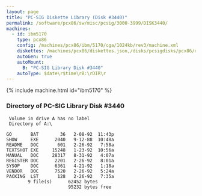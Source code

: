 ```yaml
---
layout: page
title: "PC-SIG Diskette Library (Disk #3440)"
permalink: /software/pcx86/sw/misc/pcsig/3000-3999/DISK3440/
machines:
  - id: ibm5170
    type: pcx86
    config: /machines/pcx86/ibm/5170/cga/1024kb/rev3/machine.xml
    diskettes: /machines/pcx86/diskettes.json,/disks/pcsigdisks/pcx86/diskettes.json
    autoGen: true
    autoMount:
      B: "PC-SIG Library Disk #3440"
    autoType: $date\r$time\rB:\rDIR\r
---
```


{% include machine.html id="ibm5170" %}

### Directory of PC-SIG Library Disk #3440

     Volume in drive A has no label
     Directory of A:\

    GO       BAT        36   2-08-92  11:43p
    SHOW     EXE      2040   9-12-88  10:48a
    README   DOC       601   2-26-92   7:58a
    TEXTSHOT EXE     15248   1-23-92  10:56a
    MANUAL   DOC     28317   8-31-92   4:07a
    REGISTER DOC      2201   2-26-92   8:01a
    SYSOP    DOC      6361   4-21-92   1:18a
    VENDOR   DOC      7520   2-26-92   5:24a
    PACKING  LST       128   2-26-92   7:35a
            9 file(s)      62452 bytes
                           95232 bytes free
